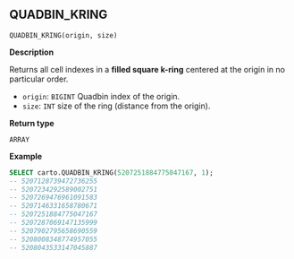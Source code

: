 ## QUADBIN_KRING

```sql:signature
QUADBIN_KRING(origin, size)
```

**Description**

Returns all cell indexes in a **filled square k-ring** centered at the origin in no particular order.

* `origin`: `BIGINT` Quadbin index of the origin.
* `size`: `INT` size of the ring (distance from the origin).

**Return type**

`ARRAY`

**Example**

```sql
SELECT carto.QUADBIN_KRING(5207251884775047167, 1);
-- 5207128739472736255
-- 5207234292589002751
-- 5207269476961091583
-- 5207146331658780671
-- 5207251884775047167
-- 5207287069147135999
-- 5207902795658690559
-- 5208008348774957055
-- 5208043533147045887
```
